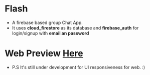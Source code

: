 # Flash 
 - A firebase based group Chat App.
 - It uses **cloud_firestore** as its database and **firebase_auth** for login/signup with **email an password**

# Web Preview [Here](https://flash-chat.netlify.app/)
- P.S It's still under development for UI responsiveness for web. :)


